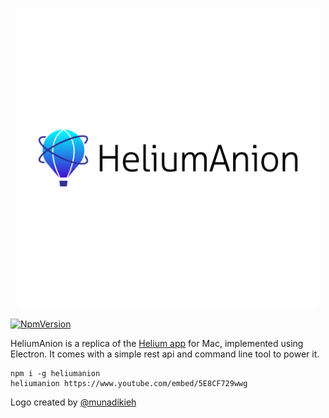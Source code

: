 <p align="center">
  <img alt="HeliumAnion" src="https://github.com/TheKnarf/HeliumAnion/raw/master/logo/HeliumAnion.png" width="480" />
</p>

[![NpmVersion](https://img.shields.io/npm/v/heliumanion.svg)](https://www.npmjs.com/package/heliumanion)

HeliumAnion is a replica of the [Helium app](https://heliumfloats.com/) for Mac, implemented using Electron.
It comes with a simple rest api and command line tool to power it.

```
npm i -g heliumanion
heliumanion https://www.youtube.com/embed/5E8CF729wwg
```

Logo created by [@munadikieh](https://github.com/munadikieh)
